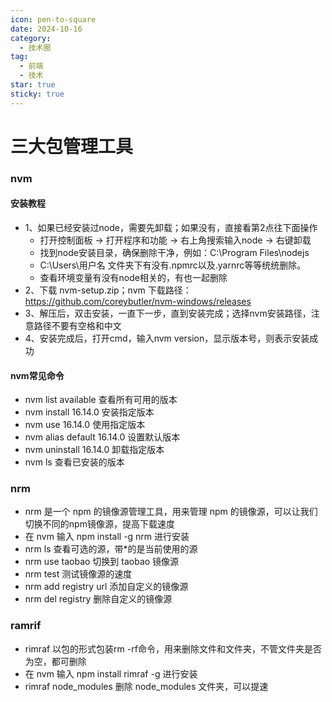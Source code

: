 ```yaml
---
icon: pen-to-square
date: 2024-10-16
category:
  - 技术圈
tag:
  - 前端
  - 技术
star: true
sticky: true
---
```


# 三大包管理工具
### nvm

#### 安装教程
- 1、如果已经安装过node，需要先卸载；如果没有，直接看第2点往下面操作
  - 打开控制面板 -> 打开程序和功能 -> 右上角搜索输入node -> 右键卸载
  - 找到node安装目录，确保删除干净，例如：C:\Program Files\nodejs
  - C:\Users\用户名 文件夹下有没有.npmrc以及.yarnrc等等统统删除。
  - 查看环境变量有没有node相关的，有也一起删除
- 2、下载 nvm-setup.zip；nvm 下载路径：https://github.com/coreybutler/nvm-windows/releases
- 3、解压后，双击安装，一直下一步，直到安装完成；选择nvm安装路径，注意路径不要有空格和中文
- 4、安装完成后，打开cmd，输入nvm version，显示版本号，则表示安装成功

#### nvm常见命令
- nvm list available 查看所有可用的版本
- nvm install 16.14.0 安装指定版本
- nvm use 16.14.0 使用指定版本
- nvm alias default 16.14.0 设置默认版本
- nvm uninstall 16.14.0 卸载指定版本
- nvm ls 查看已安装的版本

### nrm
- nrm 是一个 npm 的镜像源管理工具，用来管理 npm 的镜像源，可以让我们切换不同的npm镜像源，提高下载速度
- 在 nvm 输入 npm install -g nrm 进行安装
- nrm ls 查看可选的源，带*的是当前使用的源
- nrm use taobao 切换到 taobao 镜像源
- nrm test 测试镜像源的速度
- nrm add registry url 添加自定义的镜像源
- nrm del registry 删除自定义的镜像源

### ramrif
- rimraf 以包的形式包装rm -rf命令，用来删除文件和文件夹，不管文件夹是否为空，都可删除 
- 在 nvm 输入 npm install rimraf -g 进行安装
- rimraf node_modules 删除 node_modules 文件夹，可以提速